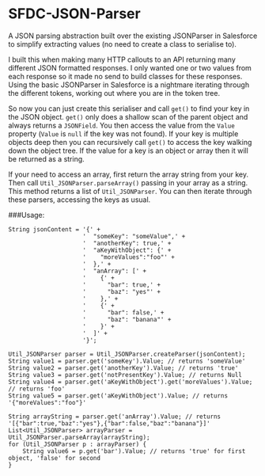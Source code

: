 # SFDC-JSON-Parser
A JSON parsing abstraction built over the existing JSONParser in Salesforce to simplify extracting values (no need to create a class to serialise to).

I built this when making many HTTP callouts to an API returning many different JSON formatted responses. I only wanted one or two values from each response so it made no send to build classes for these responses. Using the basic JSONParser in Salesforce is a nightmare iterating through the different tokens, working out where you are in the token tree.

So now you can just create this serialiser and call `get()` to find your key in the JSON object. `get()` only does a shallow scan of the parent object and always returns a `JSONField`. You then access the value from the `Value` property (`Value` is `null` if the key was not found). If your key is multiple objects deep then you can recursively call `get()` to access the key walking down the object tree. If the value for a key is an object or array then it will be returned as a string.

If your need to access an array, first return the array string from your key. Then call `Util_JSONParser.parseArray()` passing in your array as a string. This method returns a list of `Util_JSONParser`. You can then iterate through these parsers, accessing the keys as usual.

###Usage:
```
String jsonContent = '{' +
					 '  "someKey": "someValue",' +
					 '  "anotherKey": true,' +
					 '  "aKeyWithObject": {' +
					 '    "moreValues":"foo"' +
					 '  },' +
					 '  "anArray": [' +
					 '    {' +
					 '      "bar": true,' +
					 '      "baz": "yes"' +
					 '    },' +
					 '    {' +
					 '      "bar": false,' +
					 '      "baz": "banana"' +
					 '    }' +
					 '  ]' +
					 '}';
					 
Util_JSONParser parser = Util_JSONParser.createParser(jsonContent);
String value1 = parser.get('someKey').Value; // returns 'someValue'
String value2 = parser.get('anotherKey').Value; // returns 'true'
String value3 = parser.get('notPresentKey').Value; // returns Null
String value4 = parser.get('aKeyWithObject').get('moreValues').Value; // returns 'foo'
String value5 = parser.get('aKeyWithObject').Value; // returns '{"moreValues":"foo"}'

String arrayString = parser.get('anArray').Value; // returns '[{"bar":true,"baz":"yes"},{"bar":false,"baz":"banana"}]'
List<Util_JSONParser> arrayParser = Util_JSONParser.parseArray(arrayString);
for (Util_JSONParser p : arrayParser) {
	String value6 = p.get('bar').Value; // returns 'true' for first object, 'false' for second
}
```

